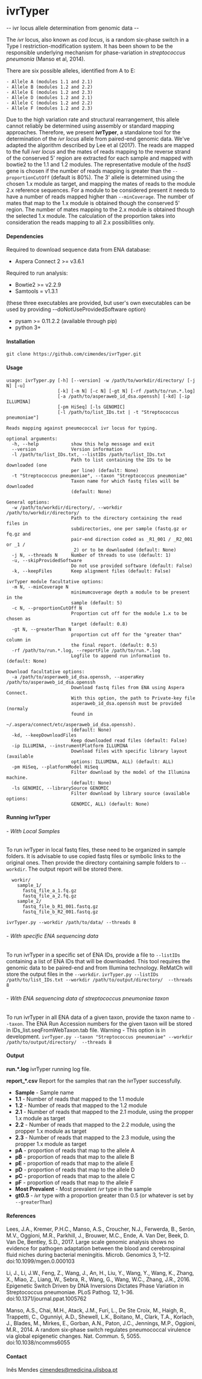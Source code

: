 # ivrTyper
-- ivr locus allele determination from genomic data --

The *ivr* locus, also known as *cod locus*, is a random six-phase switch in a Type I restriction-modification system.
It has been shown to be the responsible underlying mechanism for phase-variation in *streptococcus pneumonia* 
(Manso et al, 2014).

There are six possible alleles, identified from A to E:

    - Allele A (modules 1.1 and 2.1)
    - Allele B (modules 1.2 and 2.2)
    - Allele E (modules 1.2 and 2.3)
    - Allele D (modules 1.2 and 2.1)
    - Allele C (modules 1.2 and 2.2)
    - Allele F (modules 1.2 and 2.3)


Due to the high variation rate and structural rearrangement, this allele cannot reliably be determined using assembly 
or standard mapping approaches.
Therefore, we present **ivrTyper**, a standalone tool for the determination of the *ivr locus* allele from paired-end 
genomic data.
We've adapted the algorithm described by Lee et al (2017). The reads are mapped to the full *iver locus* and the mates 
of reads mapping to the reverse strand of the conserved 5' region are extracted for each sample and mapped with bowtie2 
to the 1.1 and 1.2 modules. The representative module of the *hsdS* gene is chosen if the number of reads mapping is 
greater than the `--proportionCutOff` (default is 80%). The 3' allele is determined using the chosen 1.x module as 
target, and mapping the mates of reads to the module 2.x reference sequences.
For a module to be considered present it needs to have a number of reads mapped higher than `--minCoverage`.
The number of mates that map to the 1.x module is obtained though the conserved 5' region. The number of mates mapping 
to the 2.x module is obtained though the selected 1.x module. The calculation of the proportion takes into consideration the reads mapping to all 2.x possibilities only.


#### Dependencies

Required to download sequence data from ENA database:
- Aspera Connect 2 >= v3.6.1

Required to run analysis:
- Bowtie2 >= v2.2.9
- Samtools = v1.3.1

(these three executables are provided, but user's own executables can be used by providing 
--doNotUseProvidedSoftware option)
- pysam >= 0.11.2.2 (available through pip)
- python 3+


#### Installation

`git clone https://github.com/cimendes/ivrTyper.git`


#### Usage

    usage: ivrTyper.py [-h] [--version] -w /path/to/workdir/directory/ [-j N] [-u]
                       [-k] [-m N] [-c N] [-gt N] [-rf /path/to/run.*.log]
                       [-a /path/to/asperaweb_id_dsa.openssh] [-kd] [-ip ILLUMINA]
                       [-pm HiSeq] [-ls GENOMIC]
                       [-l /path/to/list_IDs.txt | -t "Streptococcus pneumoniae"]

    Reads mapping against pneumococcal ivr locus for typing.

    optional arguments:
      -h, --help            show this help message and exit
      --version             Version information
      -l /path/to/list_IDs.txt, --listIDs /path/to/list_IDs.txt
                            Path to list containing the IDs to be downloaded (one
                            per line) (default: None)
      -t "Streptococcus pneumoniae", --taxon "Streptococcus pneumoniae"
                            Taxon name for which fastq files will be downloaded
                            (default: None)

    General options:
      -w /path/to/workdir/directory/, --workdir /path/to/workdir/directory/
                            Path to the directory containing the read files in
                            subdirectories, one per sample (fastq.gz or fq.gz and
                            pair-end direction coded as _R1_001 / _R2_001 or _1 /
                            _2) or to be downloaded (default: None)
      -j N, --threads N     Number of threads to use (default: 1)
      -u, --skipProvidedSoftware
                            Do not use provided software (default: False)
      -k, --keepFiles       Keep alignment files (default: False)

    ivrTyper module facultative options:
      -m N, --minCoverage N
                            minimumcoverage depth a module to be present in the
                            sample (default: 5)
      -c N, --proportionCutOff N
                            Proportion cut off for the module 1.x to be chosen as
                            target (default: 0.8)
      -gt N, --greaterThan N
                            proportion cut off for the "greater than" column in
                            the final report. (default: 0.5)
      -rf /path/to/run.*.log, --reportFile /path/to/run.*.log
                            Logfile to append run information to. (default: None)

    Download facultative options:
      -a /path/to/asperaweb_id_dsa.openssh, --asperaKey /path/to/asperaweb_id_dsa.openssh
                            Download fastq files from ENA using Aspera Connect.
                            With this option, the path to Private-key file
                            asperaweb_id_dsa.openssh must be provided (normaly
                            found in
                            ~/.aspera/connect/etc/asperaweb_id_dsa.openssh).
                            (default: None)
      -kd, --keepDownloadFiles
                            Keep downloaded read files (default: False)
      -ip ILLUMINA, --instrumentPlatform ILLUMINA
                            Download files with specific library layout (available
                            options: ILLUMINA, ALL) (default: ALL)
      -pm HiSeq, --platformModel HiSeq
                            Filter download by the model of the Illumina machine.
                            (default: None)
      -ls GENOMIC, --librarySource GENOMIC
                            Filter download by library source (available options:
                            GENOMIC, ALL) (default: None)

#### Running ivrTyper

######  - With Local Samples
To run ivrTyper in local fastq files, these need to be organized in sample folders.
It is advisable to use copied fastq files or symbolic links to the original ones. Then provide the directory 
containing sample folders to `--workdir`. The output report will be stored there.
```
  workir/
    sample_1/
      fastq_file_a_1.fq.gz
      fastq_file_a_2.fq.gz
    sample_2/
      fastq_file_b_R1_001.fastq.gz
      fastq_file_b_R2_001.fastq.gz
```

`ivrTyper.py --workdir /path/to/data/ --threads 8`

###### - With specific ENA sequencing data
To run ivrTyper in a specific set of ENA IDs, provide a file to `--listIDs` containing a list of ENA IDs that will be 
downloaded. This tool requires the genomic data to be paired-end and from Illumina technology.
ReMatCh will store the output files in the `--workdir`.
`ivrTyper.py --listIDs /path/to/list_IDs.txt --workdir /path/to/output/directory/  --threads 8`

###### - With ENA sequencing data of *streptococcus pneumoniae* taxon
To run ivrTyper in all ENA data of a given taxon, provide the taxon name to `--taxon`.
The ENA Run Accession numbers for the given taxon will be stored in IDs_list.seqFromWebTaxon.tab file.
Warning - This option is in development.
`ivrTyper.py --taxon "Streptococcus pneumoniae" --workdir /path/to/output/directory/  --threads 8`



#### Output

**run.*.log**
ivrTyper running log file.

**report_*.csv**
Report for the samples that ran the ivrTyper successfully.
- **Sample** - Sample name
- **1.1** - Number of reads that mapped to the 1.1 module
- **1.2** - Number of reads that mapped to the 1.2 module
- **2.1** - Number of reads that mapped to the 2.1 module, using the propper 1.x module as target
- **2.2** - Number of reads that mapped to the 2.2 module, using the propper 1.x module as target
- **2.3** - Number of reads that mapped to the 2.3 module, using the propper 1.x module as target
- **pA** - proportion of reads that map to the allele A
- **pB** - proportion of reads that map to the allele B
- **pE** - proportion of reads that map to the allele E
- **pD** - proportion of reads that map to the allele D
- **pC** - proportion of reads that map to the allele C
- **pF** - proportion of reads that map to the allele F
- **Most Prevalent** - Most prevalent *ivr* type in the sample
- **gt0.5** - *ivr* type with a proportion greater than 0.5 (or whatever is set by `--greaterThan`)


#### References
Lees, J.A., Kremer, P.H.C., Manso, A.S., Croucher, N.J., Ferwerda, B., Serón, M.V., Oggioni, M.R., Parkhill, J., 
Brouwer, M.C., Ende, A. Van Der, Beek, D. Van De, Bentley, S.D., 2017. Large scale genomic analysis shows no evidence 
for pathogen adaptation between the blood and cerebrospinal fluid niches during bacterial meningitis. Microb. Genomics 
3, 1–12. doi:10.1099/mgen.0.000103

Li, J., Li, J.W., Feng, Z., Wang, J., An, H., Liu, Y., Wang, Y., Wang, K., Zhang, X., Miao, Z., Liang, W., Sebra, R., 
Wang, G., Wang, W.C., Zhang, J.R., 2016. Epigenetic Switch Driven by DNA Inversions Dictates Phase Variation in 
Streptococcus pneumoniae. PLoS Pathog. 12, 1–36. doi:10.1371/journal.ppat.1005762

Manso, A.S., Chai, M.H., Atack, J.M., Furi, L., De Ste Croix, M., Haigh, R., Trappetti, C., Ogunniyi, A.D., Shewell, 
L.K., Boitano, M., Clark, T.A., Korlach, J., Blades, M., Mirkes, E., Gorban, A.N., Paton, J.C., Jennings, M.P., Oggioni,
 M.R., 2014. A random six-phase switch regulates pneumococcal virulence via global epigenetic changes. Nat. Commun. 5, 
5055. doi:10.1038/ncomms6055


#### Contact
Inês Mendes <cimendes@medicina.ulisboa.pt>
